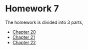 # Homework 7

The homework is divided into 3 parts,

* [Chapter 20](./20.md)
* [Chapter 21](./21.md)
* [Chapter 22](./22.md)


